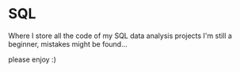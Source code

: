 # SQL
Where I store all the code of my SQL data analysis projects
I'm still a beginner, mistakes might be found...

please enjoy :)
